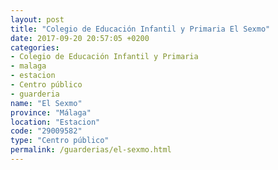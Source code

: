 ```yaml
---
layout: post
title: "Colegio de Educación Infantil y Primaria El Sexmo"
date: 2017-09-20 20:57:05 +0200
categories:
- Colegio de Educación Infantil y Primaria
- malaga
- estacion
- Centro público
- guarderia
name: "El Sexmo"
province: "Málaga"
location: "Estacion"
code: "29009582"
type: "Centro público"
permalink: /guarderias/el-sexmo.html
---
```

